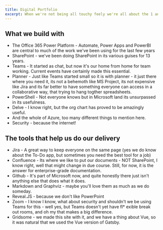 ```yaml
---
title: Digital Portfolio
excerpt: When we're not being all touchy feely we're all about the 1 and 0
---
```


## What we build with

* The Office 365 Power Platform - Automate, Power Apps and PowerBI are central to much of the work we've been using for the last few years
* SharePoint - we've been doing SharePoint in its various guises for 13 years.
* Teams - It started as chat, but now it's our home from home for team working. Current events have certainly made this essential.
* Planner - Just like Teams started small so it is with planner - it just there where you need it, its not a behemoth like MS Project, its not expensive like Jira and its far better to have something everyone can access in a collaborative way, that trying to hang togther spreadsheets. 
* PowerShell - Not everyone knows but in Microsoft land its unsurpassed in its usefulness.
* Delve - I know right, but the org chart has proved to be amazingly useful.
* And the whole of Azure, too many different things to mention here.
* Security - because the internet!

## The tools that help us do our delivery

* Jira - A great way to keep everyone on the same page (yes we do know about the To-Do app, but sometimes you need the best tool for a job)
* Confluence - Its where we like to put our documents - NOT SharePoint, I know right, well that might change in due course. Still, for now, it is the answer for enterprise-grade documentation.
* Github - It's part of Microsoft now, and quite honestly there just isn't anything else that does what it does.
* Markdown and Graphviz - maybe you'll love them as much as we do someday.
* Reveal.JS - because we don't like PowerPoint
* Zoom - I know I know, what about security and shouldn't we be using Teams for this - well yes, but Teams doesn't yet have fl* exible break out rooms, and oh my that makes a big difference.
* Gridsome - we made this site with it, and we have a thing about Vue, so it was natural that we used the Vue version of Gatsby.